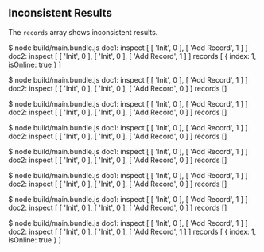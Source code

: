 
## Inconsistent Results

The `records` array shows inconsistent results.

$ node build/main.bundle.js
doc1:
inspect [ [ 'Init', 0 ], [ 'Add Record', 1 ] ]
doc2:
inspect [ [ 'Init', 0 ], [ 'Init', 0 ], [ 'Add Record', 1 ] ]
records [ { index: 1, isOnline: true } ]

$ node build/main.bundle.js
doc1:
inspect [ [ 'Init', 0 ], [ 'Add Record', 1 ] ]
doc2:
inspect [ [ 'Init', 0 ], [ 'Init', 0 ], [ 'Add Record', 0 ] ]
records []

$ node build/main.bundle.js
doc1:
inspect [ [ 'Init', 0 ], [ 'Add Record', 1 ] ]
doc2:
inspect [ [ 'Init', 0 ], [ 'Init', 0 ], [ 'Add Record', 0 ] ]
records []

$ node build/main.bundle.js
doc1:
inspect [ [ 'Init', 0 ], [ 'Add Record', 1 ] ]
doc2:
inspect [ [ 'Init', 0 ], [ 'Init', 0 ], [ 'Add Record', 0 ] ]
records []

$ node build/main.bundle.js
doc1:
inspect [ [ 'Init', 0 ], [ 'Add Record', 1 ] ]
doc2:
inspect [ [ 'Init', 0 ], [ 'Init', 0 ], [ 'Add Record', 0 ] ]
records []

$ node build/main.bundle.js
doc1:
inspect [ [ 'Init', 0 ], [ 'Add Record', 1 ] ]
doc2:
inspect [ [ 'Init', 0 ], [ 'Init', 0 ], [ 'Add Record', 0 ] ]
records []

$ node build/main.bundle.js
doc1:
inspect [ [ 'Init', 0 ], [ 'Add Record', 1 ] ]
doc2:
inspect [ [ 'Init', 0 ], [ 'Init', 0 ], [ 'Add Record', 0 ] ]
records []

$ node build/main.bundle.js
doc1:
inspect [ [ 'Init', 0 ], [ 'Add Record', 1 ] ]
doc2:
inspect [ [ 'Init', 0 ], [ 'Init', 0 ], [ 'Add Record', 1 ] ]
records [ { index: 1, isOnline: true } ]
